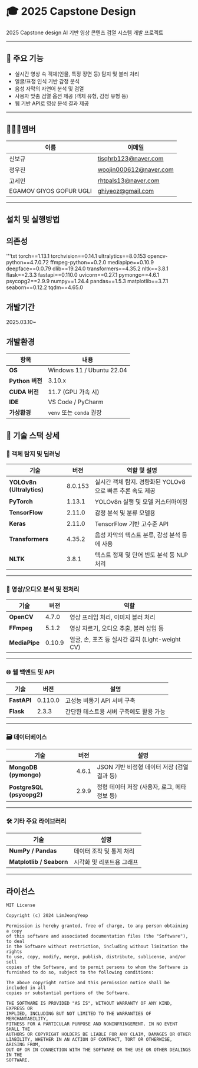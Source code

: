 # 🎓 2025 Capstone Design
2025 Capstone design
AI 기반 영상 콘텐츠 검열 시스템 개발 프로젝트

---

## 🧩 주요 기능
- 실시간 영상 속 객체(인물, 특정 장면 등) 탐지 및 블러 처리
- 얼굴/표정 인식 기반 감정 분석
- 음성 자막의 자연어 분석 및 검열
- 사용자 맞춤 검열 옵션 제공 (객체 유형, 감정 유형 등)
- 웹 기반 API로 영상 분석 결과 제공

---
## 🧑‍🤝‍🧑멤버
| 이름 | 이메일 |
|------|--------|
| 신보규 | tisqhrb123@naver.com |
| 정우진 | woojin000612@naver.com |
| 고세민 | rhtpals13@naver.com |
| EGAMOV GIYOS GOFUR UGLI | ghiyeoz@gmail.com |

---
## 설치 및 실행방법

    
## 의존성
'''txt
torch==1.13.1
torchvision==0.14.1
ultralytics==8.0.153
opencv-python==4.7.0.72
ffmpeg-python==0.2.0
mediapipe==0.10.9
deepface==0.0.79
dlib==19.24.0
transformers==4.35.2
nltk==3.8.1
flask==2.3.3
fastapi==0.110.0
uvicorn==0.27.1
pymongo==4.6.1
psycopg2==2.9.9
numpy==1.24.4
pandas==1.5.3
matplotlib==3.7.1
seaborn==0.12.2
tqdm==4.65.0


## 개발기간
2025.03.10~

## 개발환경

| 항목 | 내용 |
|------|------|
| **OS** | Windows 11 / Ubuntu 22.04 |
| **Python 버전** | 3.10.x |
| **CUDA 버전** | 11.7 (GPU 가속 시) |
| **IDE** | VS Code / PyCharm |
| **가상환경** | `venv` 또는 `conda` 권장 |


## 🧰 기술 스택 상세

### 🎯 객체 탐지 및 딥러닝

| 기술 | 버전 | 역할 및 설명 |
|------|------|---------------|
| **YOLOv8n (Ultralytics)** | 8.0.153 | 실시간 객체 탐지. 경량화된 YOLOv8으로 빠른 추론 속도 제공 |
| **PyTorch** | 1.13.1 | YOLOv8n 실행 및 모델 커스터마이징 |
| **TensorFlow** | 2.11.0 | 감정 분석 및 분류 모델용 |
| **Keras** | 2.11.0 | TensorFlow 기반 고수준 API |
| **Transformers** | 4.35.2 | 음성 자막의 텍스트 분류, 감성 분석 등에 사용 |
| **NLTK** | 3.8.1 | 텍스트 정제 및 단어 빈도 분석 등 NLP 처리 |

---

### 🎥 영상/오디오 분석 및 전처리

| 기술 | 버전 | 역할 |
|------|------|------|
| **OpenCV** | 4.7.0 | 영상 프레임 처리, 이미지 블러 처리 |
| **FFmpeg** | 5.1.2 | 영상 자르기, 오디오 추출, 블러 삽입 등 |
| **MediaPipe** | 0.10.9 | 얼굴, 손, 포즈 등 실시간 감지 (Light-weight CV) |

---

### 🌐 웹 백엔드 및 API

| 기술 | 버전 | 설명 |
|------|------|------|
| **FastAPI** | 0.110.0 | 고성능 비동기 API 서버 구축 |
| **Flask** | 2.3.3 | 간단한 테스트용 서버 구축에도 활용 가능 |

---

### 🗃 데이터베이스

| 기술 | 버전 | 설명 |
|------|------|------|
| **MongoDB (pymongo)** | 4.6.1 | JSON 기반 비정형 데이터 저장 (검열 결과 등) |
| **PostgreSQL (psycopg2)** | 2.9.9 | 정형 데이터 저장 (사용자, 로그, 메타 정보 등) |

---

### 🛠 기타 주요 라이브러리

| 기술 | 설명 |
|------|------|
| **NumPy / Pandas** | 데이터 조작 및 통계 처리 |
| **Matplotlib / Seaborn** | 시각화 및 리포트용 그래프 |

---


## 라이선스

    MIT License

    Copyright (c) 2024 LimJeongYeop

    Permission is hereby granted, free of charge, to any person obtaining a copy
    of this software and associated documentation files (the "Software"), to deal
    in the Software without restriction, including without limitation the rights
    to use, copy, modify, merge, publish, distribute, sublicense, and/or sell
    copies of the Software, and to permit persons to whom the Software is
    furnished to do so, subject to the following conditions:
    
    The above copyright notice and this permission notice shall be included in all
    copies or substantial portions of the Software.
    
    THE SOFTWARE IS PROVIDED "AS IS", WITHOUT WARRANTY OF ANY KIND, EXPRESS OR 
    IMPLIED, INCLUDING BUT NOT LIMITED TO THE WARRANTIES OF MERCHANTABILITY,
    FITNESS FOR A PARTICULAR PURPOSE AND NONINFRINGEMENT. IN NO EVENT SHALL THE
    AUTHORS OR COPYRIGHT HOLDERS BE LIABLE FOR ANY CLAIM, DAMAGES OR OTHER
    LIABILITY, WHETHER IN AN ACTION OF CONTRACT, TORT OR OTHERWISE, ARISING FROM,
    OUT OF OR IN CONNECTION WITH THE SOFTWARE OR THE USE OR OTHER DEALINGS IN THE
    SOFTWARE.
